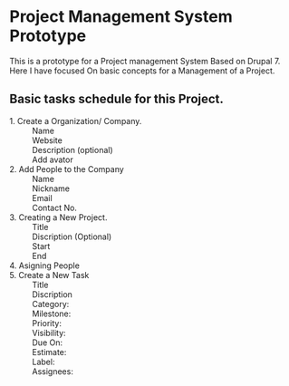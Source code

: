 Project Management System Prototype
===================================

This is a prototype for a Project management System Based on Drupal 7. Here I have focused On basic concepts for a Management of a Project.

Basic tasks schedule for this Project.
--------------------------------------
<dl>

<dt>1. Create a Organization/ Company. </dt>
	<dd>Name</dd>
	<dd>Website</dd>
	<dd>Description (optional)</dd>
	<dd>Add avator</dd>

<dt>2. Add People to the Company</dt>
	<dd>Name</dd>
	<dd>Nickname</dd>
	<dd>Email </dd>
	<dd>Contact No.</dd>

<dt>3. Creating a New Project.</dt>
	<dd>Title</dd>
	<dd>Discription (Optional)</dd>
	<dd>Start</dd>
	<dd>End </dd>
<dt>4. Asigning People</dt>
<dt>5. Create a New Task</dt>
	<dd>Title</dd>
	<dd>Discription</dd>
	<dd>Category:</dd>
	<dd>Milestone:</dd>
	<dd>Priority:</dd>
	<dd>Visibility:</dd>
	<dd>Due On:</dd>
	<dd>Estimate:</dd>
	<dd>Label:</dd>
	<dd>Assignees:</dd>	

</dl>
